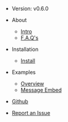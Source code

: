 - Version: v0.6.0

- About
    - [Intro](/about/index)
    - [F.A.Q's](/about/faq)
- Installation
    - [Install](/install/index)
- Examples
    - [Overview](/examples/index)
    - [Message Embed](/examples/MessageEmbed/index)


- [Github](https://github.com/TheRealToxicDev/Virulent)
- [Report an Issue](https://github.com/TheRealToxicDev/Virulent/issues)
